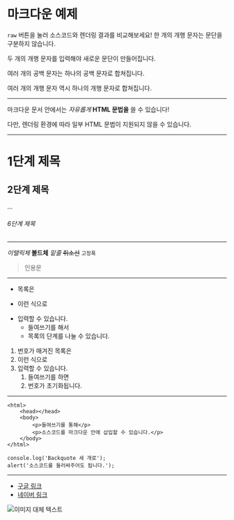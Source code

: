 # 마크다운 예제

`raw` 버튼을 눌러 소스코드와 렌더링 결과를 비교해보세요!
한 개의 개행 문자는
문단을 구분하지 않습니다.

두 개의 개행 문자를 입력해야
새로운 문단이 만들어집니다.

여러      개의      공백     문자는
하나의     공백     문자로     합쳐집니다.



여러 개의 개행 문자 역시
하나의 개행 문자로 합쳐집니다.

---

마크다운 문서 안에서는
<em>자유롭게</em> <strong>HTML 문법을</strong> <span style="color: light blue">쓸 수 있습니다!</span>

다만, 렌더링 환경에 따라 일부 HTML 문법이 지원되지 않을 수 있습니다.

---

# 1단계 제목
## 2단계 제목
...
###### 6단계 제목

---

*이탤릭체*
**볼드체**
_밑줄_
~~취소선~~
`고정폭`
<!-- 코드는 가변폭문자 보다는 고정폭문자가 좋다 때문에 코드를 마크다운 문서에 사용할 경우에는 `console.log(hello);`처럼 고정폭폰트로 사용해줘야함 [앞에 공백 4칸을 줘도 고정폭폰트로 동작함] -->
> 인용문

---

- 목록은
* 이런 식으로
+ 입력할 수 있습니다.
    - 들여쓰기를 해서
    - 목록의 단계를 나눌 수 있습니다.

1. 번호가 매겨진 목록은
2. 이런 식으로
3. 입력할 수 있습니다.
    1. 들여쓰기를 하면
    2. 번호가 초기화됩니다.

---

    <html>
        <head></head>
        <body>
            <p>들여쓰기를 통해</p>
            <p>소스코드를 마크다운 안에 삽입할 수 있습니다.</p>
        </body>
    </html>

```
console.log('Backquote 세 개로');
alert('소스코드를 둘러싸주어도 됩니다.');
```

---

- [구글 링크](https://www.google.co.kr/)
- [네이버 링크](https://www.naver.com/)

![이미지 대체 텍스트](https://cdn-images-1.medium.com/max/2000/1*1zUrLyvIftWAGx19B2dpUQ.png)